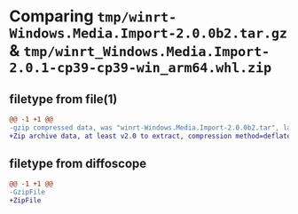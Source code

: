 # Comparing `tmp/winrt-Windows.Media.Import-2.0.0b2.tar.gz` & `tmp/winrt_Windows.Media.Import-2.0.1-cp39-cp39-win_arm64.whl.zip`

## filetype from file(1)

```diff
@@ -1 +1 @@
-gzip compressed data, was "winrt-Windows.Media.Import-2.0.0b2.tar", last modified: Sat Dec  2 18:23:47 2023, max compression
+Zip archive data, at least v2.0 to extract, compression method=deflate
```

## filetype from diffoscope

```diff
@@ -1 +1 @@
-GzipFile
+ZipFile
```

